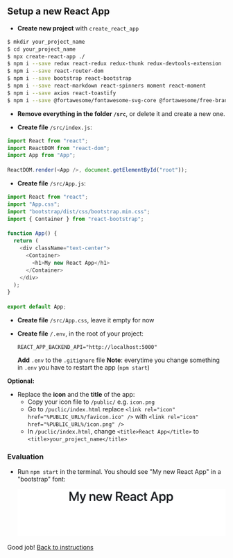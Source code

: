 ## Setup a new React App

- **Create new project** with `create_react_app`

```bash
$ mkdir your_project_name
$ cd your_project_name
$ npx create-react-app ./
$ npm i --save redux react-redux redux-thunk redux-devtools-extension
$ npm i --save react-router-dom
$ npm i --save bootstrap react-bootstrap
$ npm i --save react-markdown react-spinners moment react-moment
$ npm i --save axios react-toastify
$ npm i --save @fortawesome/fontawesome-svg-core @fortawesome/free-brands-svg-icons @fortawesome/free-solid-svg-icons @fortawesome/react-fontawesome
```

- **Remove everything in the folder `/src`**, or delete it and create a new one.

- **Create file** `/src/index.js`:

```javascript
import React from "react";
import ReactDOM from "react-dom";
import App from "App";

ReactDOM.render(<App />, document.getElementById("root"));
```

- **Create file** `/src/App.js`:

```javascript
import React from "react";
import "App.css";
import "bootstrap/dist/css/bootstrap.min.css";
import { Container } from "react-bootstrap";

function App() {
  return (
    <div className="text-center">
      <Container>
        <h1>My new React App</h1>
      </Container>
    </div>
  );
}

export default App;
```

- **Create file** `/src/App.css`, leave it empty for now

- **Create file** `/.env`, in the root of your project:
  ```
  REACT_APP_BACKEND_API="http://localhost:5000"
  ```
  **Add** `.env` to the `.gitignore` file
  **Note**: everytime you change something in `.env` you have to restart the app (`npm start`)

**Optional:**

- Replace the **icon** and the **title** of the app:
  - Copy your icon file to `/public/` e.g. `icon.png`
  - Go to `/puclic/index.html` replace `<link rel="icon" href="%PUBLIC_URL%/favicon.ico" />` with `<link rel="icon" href="%PUBLIC_URL%/icon.png" />`
  - In `/puclic/index.html`, change `<title>React App</title>` to `<title>your_project_name</title>`

### Evaluation

- Run `npm start` in the terminal. You should see "My new React App" in a "bootstrap" font:

  ![](./images/001_init_project.png)

Good job! [Back to instructions](/README.md)
